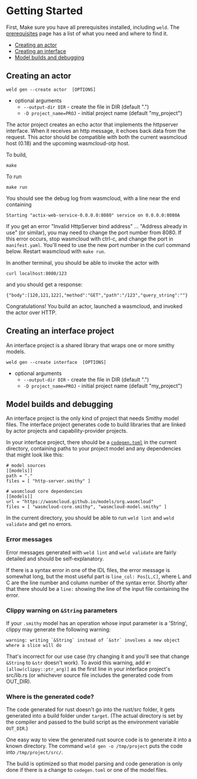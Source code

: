 
# Getting Started

First, Make sure you have all prerequisites installed, including `weld`. The [prerequisites](./prerequisites.md) page has a list of what you need and where to find it.

- [Creating an actor](#creating-an-actor)
- [Creating an interface](#creating-an-interface-project)
- [Model builds and debugging](#model-builds-and-debugging)



## Creating an actor


```text
weld gen --create actor  [OPTIONS]
```

- optional arguments
    - `--output-dir DIR`      - create the file in DIR (default ".")
    - `-D project_name=PROJ`  - initial project name (default "my_project")

The actor project creates an echo actor that implements the httpserver interface. When it receives an http message, it echoes back data from the request. This actor should be compatible with both the current wasmcloud host (0.18) and the upcoming wasmcloud-otp host.

To build, 
```text
make
```

To run

```
make run
```

You should see the debug log from wasmcloud, with a line near the end containing
```
Starting "actix-web-service-0.0.0.0:8080" service on 0.0.0.0:8080A
```

If you get an error "Invalid HttpServer bind address" ... "Address already in use" (or similar), you may need to change the port number from 8080. If this error occurs, stop wasmcloud with ctrl-c, and change the port in `manifest.yaml`. You'll need to use the new port number in the curl command below. Restart wasmcloud with `make run`.

In another terminal, you should be able to invoke the actor with
```
curl localhost:8080/123
```

and you should get a response:
```
{"body":[120,121,122],"method":"GET","path":"/123","query_string":""}
```

Congratulations! You build an actor, launched a wasmcloud, and invoked the actor over HTTP.



## Creating an interface project

An interface project is a shared library that wraps one or more smithy models.

```text
weld gen --create interface  [OPTIONS]
```

- optional arguments
  - `--output-dir DIR`      - create the file in DIR (default ".")
  - `-D project_name=PROJ`  - initial project name (default "my_project")


## Model builds and debugging

An interface project is the only kind of project that needs Smithy model files. The interface project generates code to build libraries that are linked by actor projects and capability-provider projects.

In your interface project, there should be a [`codegen.toml`](./codegen-toml.md) in the current directory, containing paths to your project model and any dependencies that might look like this:

```text
# model sources
[[models]]
path = "."
files = [ "http-server.smithy" ]

# wasmcloud core dependencies
[[models]]
url = "https://wasmcloud.github.io/models/org.wasmcloud"
files = [ "wasmcloud-core.smithy", "wasmcloud-model.smithy" ]

```

In the current directory, you should be able to run `weld lint` and `weld validate` and get no errors.

### Error messages

Error messages generated with `weld lint` and `weld validate` are fairly detailed and should be self-explanatory.

If there is a syntax error in one of the IDL files, the error message is somewhat long, but the most useful part is `line_col: Pos[L,C]`, where L and C are the line number and column number of the syntax error. Shortly after that there should be a `line:` showing the line of the input file containing the error.


### Clippy warning on `&String` parameters

If your `.smithy` model has an operation whose input parameter is a 'String', clippy may generate the following warning:
```
warning: writing `&String` instead of `&str` involves a new object where a slice will do
```

That's incorrect for our use case (try changing it and you'll see that change `&String` to `&str` doesn't work). To avoid this warning, add `#![allow(clippy::ptr_arg)]` as the first line in your interface project's src/lib.rs (or whichever source file includes the generated code from OUT_DIR).


### Where is the generated code?

The code generated for rust doesn't go into the rust/src folder, it gets generated into a build folder under `target`. (The actual directory is set by the compiler and passed to the build script as the environment variable `OUT_DIR`.)

One easy way to view the generated rust source code is to generate it into a known directory. The command `weld gen -o /tmp/project` puts the code into `/tmp/project/src/`.

The build is optimized so that model parsing and code generation is only done if there is a change to `codegen.toml` or one of the model files.


